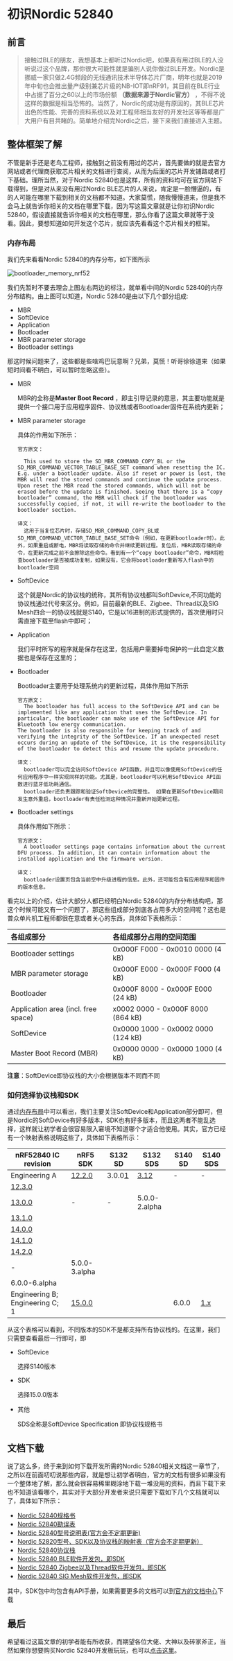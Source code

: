 # 初识Nordic 52840

##  前言

> 接触过BLE的朋友，我想基本上都听过Nordic吧，如果真有用过BLE的人没听说过这个品牌，那你很大可能性就是骗别人说你做过BLE开发。Nordic是挪威一家只做2.4G频段的无线通讯技术半导体芯片厂商，明年也就是2019年中旬也会推出量产级别兼芯片级的NB-IOT即nRF91，其目前在BLE行业中占据了百分之60以上的市场份额 **（数据来源于Nordic官方）** ，不得不说这样的数据是相当恐怖的。当然了，Nordic的成功是有原因的，其BLE芯片出色的性能、完善的资料系统以及对工程师相当友好的开发社区等等都是广大用户有目共睹的。简单地介绍完Nordic之后，接下来我们直接进入主题。

## 整体框架了解

不管是新手还是老鸟工程师，接触到之前没有用过的芯片，首先要做的就是去官方网站或者代理商获取芯片相关的文档进行查阅，从而为后面的芯片开发铺路或者打下基础。理所当然，对于Nordic 52840也是这样，所有的资料均可在官方网站下载得到，但是对从来没有用过Nordic BLE芯片的人来说，肯定是一脸懵逼的，有的人可能在哪里下载到相关的文档都不知道。大家莫慌，随我慢慢道来，但是我不会马上就告诉你相关的文档在哪里下载，因为写这篇文章就是让你初识Nordic 52840，假设直接就告诉你相关的文档在哪里，那么你看了这篇文章就等于没看。因此，要想知道如何开发这个芯片，就应该先看看这个芯片相关的框架。

### 内存布局


<span id="jump">我们</span>先来看看Nordic 52840的内存分布，如下图所示	

![bootloader_memory_nrf52](https://raw.githubusercontent.com/xiaolongba/picture/master/bootloader_memory_nrf52.svg?sanitize=true)

我们先暂时不要去理会上图左右两边的标注，就单看中间的Nordic 52840的内存分布结构。由上图可以知道，Nordic 52840是由以下几个部分组成:
- MBR
- SoftDevice
- Application
- Bootloader
- MBR parameter storage
- Bootloader settings

那这时候问题来了，这些都是些啥鸡巴玩意啊？兄弟，莫慌！听哥徐徐道来（如果短时间看不明白，可以暂时忽略这些）。

- MBR

  MBR的全称是**Master Boot Record** ，即主引导记录的意思，其主要功能就是提供一个接口用于应用程序固件、协议栈或者Bootloader固件在系统内更新；

- MBR parameter storage

  具体的作用如下所示：

  ```
  官方原文：

    This used to store the SD_MBR_COMMAND_COPY_BL or the SD_MBR_COMMAND_VECTOR_TABLE_BASE_SET command when resetting the IC. E.g. under a bootloader update. Also if reset or power is lost, the MBR will read the stored commands and continue the update process. Upon reset the MBR read the stored commands, which will not be erased before the update is finished. Seeing that there is a “copy bootloader” command, the MBR will check if the bootloader was successfully copied, if not, it will re-write the bootloader to the bootloader section.

  译文：
    这用于当复位芯片时，存储SD_MBR_COMMAND_COPY_BL或SD_MBR_COMMAND_VECTOR_TABLE_BASE_SET命令（例如，在更新bootloader时）。此外，如果重启或断电，MBR将读取存储的命令并继续更新过程。复位后，MBR读取存储的命令，在更新完成之前不会擦除这些命令。看到有一个“copy bootloader”命令，MBR将检查bootloader是否被成功复制，如果没有，它会将bootloader重新写入flash中的bootloader空间
  ```

- SoftDevice

  这个就是Nordic的协议栈的统称，其所有协议栈都叫SoftDevice,不同功能的协议栈通过代号来区分。例如，目前最新的BLE、Zigbee、Thread以及SIG　Mesh四合一的协议栈就是S140，它是以16进制的形式提供的，首次使用时只需直接下载至flash中即可；

- Application

  我们平时所写的程序就是保存在这里，包括用户需要掉电保护的一此自定义数据也是保存在这里的；

- Bootloader

  Bootloader主要用于处理系统内的更新过程，具体作用如下所示

  ```
  官方原文：
    The bootloader has full access to the SoftDevice API and can be implemented like any application that uses the SoftDevice. In particular, the bootloader can make use of the SoftDevice API for Bluetooth low energy communication.
  The bootloader is also responsible for keeping track of and verifying the integrity of the SoftDevice. If an unexpected reset occurs during an update of the SoftDevice, it is the responsibility of the bootloader to detect this and resume the update procedure.

  译文：
    bootloader可以完全访问SoftDevice API函数，并且可以像使用SoftDevice的任何应用程序中一样实现同样的功能。尤其是，bootloader可以利用SoftDevice API函数进行蓝牙低功耗通信。
    bootloader还负责跟踪和验证SoftDevice的完整性。 如果在更新SoftDevice期间发生意外重启，bootloader有责任检测这种情况并重新开始更新过程。
  ```

- Bootloader settings

  具体作用如下所示：

  ```
  官方原文：
    A bootloader settings page contains information about the current DFU process. In addition, it can contain information about the installed application and the firmware version.

  译文：
    bootloader设置页包含当前空中升级进程的信息。此外，还可能包含有应用程序和固件的版本信息。
  ```


看完以上的介绍，估计大部分人都已经明白Nordic 52840的内存分布结构吧，那这个时候可能又有一个问题了，那这些组成部分到底各占用多大的空间呢？这也是普众单片机工程师都很在意或者关心的东西，具体如下表格所示：

| 各组成部分                          | 各组成部分占用的空间范围           |
| :---------------------------------- | :--------------------------------- |
| Bootloader settings                 | 0x000F F000 - 0x0010 0000 (4 kB)   |
| MBR parameter storage               | 0x000F E000 - 0x000F F000 (4 kB)   |
| Bootloader                          | 0x000F 8000 - 0x000F E000 (24 kB)  |
| Application area (incl. free space) | x0002 0000 - 0x000F 8000 (864 kB)  |
| SoftDevice                          | 0x0000 1000 - 0x0002 0000 (124 kB) |
| Master Boot Record (MBR)            | 0x0000 0000 - 0x0000 1000 (4 kB)   |

**注意**：SoftDevice即协议栈的大小会根据版本不同而不同

### 如何选择协议栈和SDK

通过[内存布局](#jump)中可以看出，我们主要关注SoftDevice和Application部分即可，但是Nordic的SoftDevice有好多版本，SDK也有好多版本，而且这两者不能乱选择，这样就让初学者会很容易限入窘境不知道哪个才适合他使用。其实，官方已经有一个映射表格说明这些了，具体如下表格所示：

| nRF52840 IC revision                                         | nRF5 SDK                                                     | S132 SD                                                      | S132 SDS                                                     | S140 SD | S140 SDS                                                     |
| ------------------------------------------------------------ | ------------------------------------------------------------ | ------------------------------------------------------------ | ------------------------------------------------------------ | ------- | ------------------------------------------------------------ |
| Engineering A                                                | [12.2.0](http://infocenter.nordicsemi.com/topic/com.nordic.infocenter.nrf52/dita/nrf52/compatibility_matrix/keydef/PLUGINS_ROOT/com.nordic.infocenter.sdk5.v12.2.0/index.html) | 3.0.0[1](http://infocenter.nordicsemi.com/topic/com.nordic.infocenter.nrf52/dita/nrf52/compatibility_matrix/nRF52840_ic_rev_sdk_sd_comp_matrix.html#nRF52840_ic_rev_sdk_sd_comp_matrix__SD_132_300_limitation-fn) | [3.1](http://infocenter.nordicsemi.com/topic/com.nordic.infocenter.nrf52/dita/nrf52/compatibility_matrix/keydef/PLUGINS_ROOT/com.nordic.infocenter.s132.sds/dita/softdevices/s130/s130sds.html)[2](http://infocenter.nordicsemi.com/topic/com.nordic.infocenter.nrf52/dita/nrf52/compatibility_matrix/nRF52840_ic_rev_sdk_sd_comp_matrix.html#nRF52840_ic_rev_sdk_sd_comp_matrix__SDS_132_31_limitation) | -       | -                                                            |
| [12.3.0](http://infocenter.nordicsemi.com/topic/com.nordic.infocenter.nrf52/dita/nrf52/compatibility_matrix/keydef/PLUGINS_ROOT/com.nordic.infocenter.sdk5.v12.3.0/index.html) |                                                              |                                                              |                                                              |         |                                                              |
| [13.0.0](http://infocenter.nordicsemi.com/topic/com.nordic.infocenter.nrf52/dita/nrf52/compatibility_matrix/keydef/PLUGINS_ROOT/com.nordic.infocenter.sdk5.v13.0.0/index.html) | -                                                            | -                                                            | 5.0.0-2.alpha                                                |         |                                                              |
| [13.1.0](http://infocenter.nordicsemi.com/topic/com.nordic.infocenter.nrf52/dita/nrf52/compatibility_matrix/keydef/PLUGINS_ROOT/com.nordic.infocenter.sdk5.v13.1.0/index.html) |                                                              |                                                              |                                                              |         |                                                              |
| [14.0.0](http://infocenter.nordicsemi.com/topic/com.nordic.infocenter.nrf52/dita/nrf52/compatibility_matrix/keydef/PLUGINS_ROOT/com.nordic.infocenter.sdk5.v14.0.0/index.html) |                                                              |                                                              |                                                              |         |                                                              |
| [14.1.0](http://infocenter.nordicsemi.com/topic/com.nordic.infocenter.nrf52/dita/nrf52/compatibility_matrix/keydef/PLUGINS_ROOT/com.nordic.infocenter.sdk5.v14.1.0/index.html) |                                                              |                                                              |                                                              |         |                                                              |
| [14.2.0](http://infocenter.nordicsemi.com/topic/com.nordic.infocenter.nrf52/dita/nrf52/compatibility_matrix/keydef/PLUGINS_ROOT/com.nordic.infocenter.sdk5.v14.2.0/index.html) |                                                              |                                                              |                                                              |         |                                                              |
| -                                                            | 5.0.0-3.alpha                                                |                                                              |                                                              |         |                                                              |
| 6.0.0-6.alpha                                                |                                                              |                                                              |                                                              |         |                                                              |
| Engineering B; Engineering C; 1                              | [15.0.0](http://infocenter.nordicsemi.com/topic/com.nordic.infocenter.nrf52/dita/nrf52/compatibility_matrix/keydef/PLUGINS_ROOT/com.nordic.infocenter.sdk5.v15.0.0/index.html) |                                                              |                                                              | 6.0.0   | [1.x](http://infocenter.nordicsemi.com/topic/com.nordic.infocenter.nrf52/dita/nrf52/compatibility_matrix/keydef/PLUGINS_ROOT/com.nordic.infocenter.s140.sds/dita/softdevices/s130/s130sds.html) |

从这个表格可以看到，不同版本的SDK不是都支持所有协议栈的。在这里，我们只需要查看最后一行即可，即

- SoftDevice

  选择S140版本

- SDK

  选择15.0.0版本

- 其他

  SDS全称是SoftDevice Specification 即协议栈规格书

## 文档下载

说了这么多，终于来到如何下载开发所需的Nordic 52840相关文档这一章节了，之所以在前面叨叨说那些内容，就是想让初学者明白，官方的文档有很多如果没有一个整体地了解，那么就会很容易稀里糊涂地下载一堆没用的资料，而且下载下来也不知道该看哪个，其实对于大部分开发者来说只需要下载如下几个文档就可以了，具体如下所示：

- [Nordic 52840规格书](http://infocenter.nordicsemi.com/index.jsp?topic=%2Fcom.nordic.infocenter.s140.sds%2Fdita%2Fsoftdevices%2Fs130%2Fs130sds.html)
- [Nordic 52840勘误表](http://infocenter.nordicsemi.com/index.jsp?topic=%2Fcom.nordic.infocenter.s140.sds%2Fdita%2Fsoftdevices%2Fs130%2Fs130sds.html)
- [Nordic 52840型号说明表(官方会不定期更新)](http://infocenter.nordicsemi.com/index.jsp?topic=%2Fcom.nordic.infocenter.nrf52%2Fdita%2Fnrf52%2Fcompatibility_matrix%2FnRF52840_ic_revision_overview.html)
- [Nordic 52820型号、SDK以及协议栈的映射表（官方会不定期更新）](http://infocenter.nordicsemi.com/index.jsp?topic=%2Fcom.nordic.infocenter.nrf52%2Fdita%2Fnrf52%2Fcompatibility_matrix%2FnRF52840_ic_revision_overview.html)
- [Nordic 52840协议栈](https://www.nordicsemi.com/eng/nordic/Products/nRF52840/S140-SD-v6/60624)
- [Nordic 52840 BLE软件开发包，即SDK](https://www.nordicsemi.com/eng/nordic/Products/nRF52840/nRF5-SDK-zip/59021)
- [Nordic 52840 Zigbee以及Thread软件开发包，即SDK](https://www.nordicsemi.com/eng/nordic/Products/nRF52840/nRF5-SDK-for-Thread-and-Zigbee/67604)
- [Nordic 52840 SIG Mesh软件开发包，即SDK](https://www.nordicsemi.com/eng/nordic/Products/nRF5-SDK-for-Mesh/nRF5-SDK-for-Mesh/62377)

其中，SDK包中均包含有API手册，如果需要更多的文档可以到[官方的文档中心](https://infocenter.nordicsemi.com/index.jsp)下载

## 最后

希望看过这篇文章的初学者能有所收获，而期望各位大佬、大神以及砖家斧正，当然如果你想要购买Nordic 52840开发板玩玩，也可以[点击这里](https://shop507575225.taobao.com/index.htm?spm=2013.1.w5002-16973646476.2.56ea1f47dUx4Ha)。
